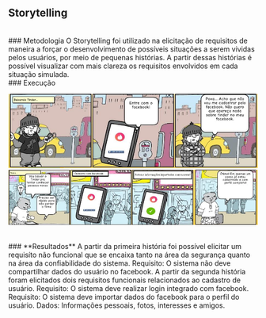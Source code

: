 ## **Storytelling**

<br>
### Metodologia  
O Storytelling foi utilizado na elicitação de requisitos de maneira a forçar o desenvolvimento de possíveis situações a serem vividas pelos usuários, por meio de pequenas histórias. A partir dessas histórias é possível visualizar com mais clareza os requisitos envolvidos em cada situação simulada.

<br>
### Execução
<br />

![storytelling1](../img/st1.jpg)
![storytelling2](../img/st2.jpg)

<br>
### **Resultados**
A partir da primeira história foi possível elicitar um requisíto não funcional que se encaixa tanto na área da segurança quanto na área da confiabilidade do sistema.  
Requisito: O sistema não deve compartilhar dados do usuário no facebook.
A partir da segunda história foram elicitados dois requisitos funcionais relacionados ao cadastro de usuário.  
Requisito: O sistema deve realizar login integrado com facebook.  
Requisito: O sistema deve importar dados do facebook para o perfil do usuário. Dados: Informações pessoais, fotos, interesses e amigos.
